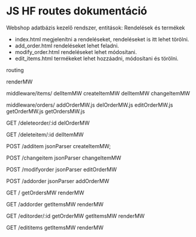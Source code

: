 # JS HF routes dokumentáció

Webshop adatbázis kezelő rendszer, entitások: Rendelések és termékek

- index.html megjelenítni a rendeléseket, rendeléseket is itt lehet törölni.
- add_order.html rendeléseket lehet feladni.
- modify_order.html rendeléseket lehet módosítani.
- edit_items.html termékeket lehet hozzáadni, módosítani és törölni.


routing

renderMW

middleware/items/
	delItemMW
	createItemMW
	delItemMW
	changeItemMW

middleware/orders/
	addOrderMW.js
	delOrderMW.js
	editOrderMW.js
	getOrderMW.js
	getOrdersMW.js


GET /deleteorder/:id
	delOrderMW

GET /deleteitem/:id
	delItemMW

POST /additem
	jsonParser
	createItemMW;

POST /changeitem
	jsonParser
	changeItemMW

POST /modifyorder
	jsonParser
	editOrderMW

POST /addorder
	jsonParser
	addOrderMW

GET /
	getOrdersMW
	renderMW

GET /addorder
	getItemsMW
	renderMW

GET /editorder/:id
	getOrderMW
	getItemsMW
	renderMW

GET /edititems 
	getItemsMW
	renderMW
